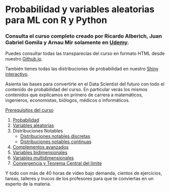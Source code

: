 # Probabilidad y variables aleatorias para ML con R y Python

### Consulta el curso completo creado por Ricardo Alberich, Juan Gabriel Gomila y Arnau Mir solamente en [Udemy](https://www.udemy.com/course/probabilidad-y-variables-aleatorias-para-ml-con-r-y-python/?couponCode=B85F8D52148DF5AAD8F7).

Puedes consultar todas las transparecias del curso en formato HTML desde nuestro [Github.io](https://joanby.github.io/bookdown-probabilidad/).

También tienes todas las distribuciones de probabilidad en nuestro [Shiny interactivo](https://joanby.shinyapps.io/DistribucionesNotables/).

Asienta las bases para convertirte en el Data Scientist del futuro con todo el contenido de probabilidad del curso. En particular verás los mismos contenidos que explicamos en primero de carrera a matemáticos, ingenieros, economistas, biólogos, médicos o informáticos. 

[Prerequisitos del curso](https://joanby.github.io/probabilidad/Tema_0_Prerequisitos#1)

1. [Probabilidad](https://joanby.github.io/probabilidad/Tema_1_Probabilidad#1)
2. [Variables aleatorias](https://joanby.github.io/probabilidad/Tema_2_VA#1)
3. Distribuciones Notables
    + [Distribuciones notables discretas](https://joanby.github.io/probabilidad/Tema_3_1_Notables#1)
    + [Distribuciones notables continuas](https://joanby.github.io/probabilidad/Tema_3_2_Notables#1)
4. [Complementos avanzados](https://joanby.github.io/probabilidad/Tema_4_Momentos#1)
5. [Variables bidimensionales](https://joanby.github.io/probabilidad/Tema_5_Varias_Variables#1)
6. [Variables multidimensionales](https://joanby.github.io/probabilidad/Tema_6_Varias_Variables#1)
7. [Convergencia y Teorema Central del límite](https://joanby.github.io/probabilidad/Tema_7_TCL#1)


Y todo con más de 40 horas de vídeo bajo demanda, cientos de ejercicios, tareas, talleres y trucos de los profesores para que te conviertas en un experto de la materia.
